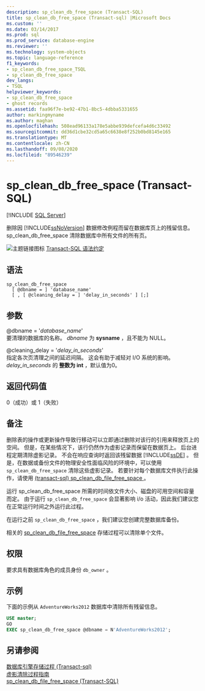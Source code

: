 ```yaml
---
description: sp_clean_db_free_space (Transact-SQL)
title: sp_clean_db_free_space (Transact-sql) |Microsoft Docs
ms.custom: ''
ms.date: 03/14/2017
ms.prod: sql
ms.prod_service: database-engine
ms.reviewer: ''
ms.technology: system-objects
ms.topic: language-reference
f1_keywords:
- sp_clean_db_free_space_TSQL
- sp_clean_db_free_space
dev_langs:
- TSQL
helpviewer_keywords:
- sp_clean_db_free_space
- ghost records
ms.assetid: faa96f7e-be92-47b1-8bc5-4dbba5331655
author: markingmyname
ms.author: maghan
ms.openlocfilehash: 508ead96133a178e5abbe939defcefa4d6c33492
ms.sourcegitcommit: dd36d1cbe32cd5a65c6638e8f252b0bd8145e165
ms.translationtype: MT
ms.contentlocale: zh-CN
ms.lasthandoff: 09/08/2020
ms.locfileid: "89546239"
---
```

# <a name="sp_clean_db_free_space-transact-sql"></a>sp_clean_db_free_space (Transact-SQL)
[!INCLUDE [SQL Server](../../includes/applies-to-version/sqlserver.md)]

  删除因 [!INCLUDE[ssNoVersion](../../includes/ssnoversion-md.md)] 数据修改例程而留在数据库页上的残留信息。 sp_clean_db_free_space 清除数据库中所有文件的所有页。  
  
 ![主题链接图标](../../database-engine/configure-windows/media/topic-link.gif "“主题链接”图标") [Transact-SQL 语法约定](../../t-sql/language-elements/transact-sql-syntax-conventions-transact-sql.md)  
  
## <a name="syntax"></a>语法  
  
```syntaxsql 
sp_clean_db_free_space   
  [ @dbname = ] 'database_name'   
  [ , [ @cleaning_delay = ] 'delay_in_seconds' ] [;]  
```  
  
## <a name="arguments"></a>参数  
 @dbname = '*database_name*'  
 要清理的数据库的名称。 *dbname* 为 **sysname** ，且不能为 NULL。  
  
 @cleaning_delay = '*delay_in_seconds*'  
 指定各次页清理之间的延迟间隔。 这会有助于减轻对 I/O 系统的影响。 *delay_in_seconds* 的 **整数为 int** ，默认值为0。  
  
## <a name="return-code-values"></a>返回代码值  
 0（成功）或 1（失败）  
  
## <a name="remarks"></a>备注  
 删除表的操作或更新操作导致行移动可以立即通过删除对该行的引用来释放页上的空间。 但是，在某些情况下，该行仍然作为虚影记录而保留在数据页上。 后台进程定期清除虚影记录。 不会在响应查询时返回该残留数据 [!INCLUDE[ssDE](../../includes/ssde-md.md)] 。 但是，在数据或备份文件的物理安全性面临风险的环境中，可以使用 `sp_clean_db_free_space` 清除这些虚影记录。 若要针对每个数据库文件执行此操作，请使用 [ (transact-sql) sp_clean_db_file_free_space ](../../relational-databases/system-stored-procedures/sp-clean-db-file-free-space-transact-sql.md)。 
  
 运行 sp_clean_db_free_space 所需的时间依文件大小、磁盘的可用空间和容量而定。 由于运行 `sp_clean_db_free_space` 会显著影响 i/o 活动，因此我们建议您在正常运行时间之外运行此过程。  
  
 在运行之前 `sp_clean_db_free_space` ，我们建议您创建完整数据库备份。  
  
 相关的 [sp_clean_db_file_free_space](../../relational-databases/system-stored-procedures/sp-clean-db-file-free-space-transact-sql.md) 存储过程可以清除单个文件。  
  
## <a name="permissions"></a>权限  
 要求具有数据库角色的成员身份 `db_owner` 。  
  
## <a name="examples"></a>示例  
 下面的示例从 `AdventureWorks2012` 数据库中清除所有残留信息。  
  
```sql  
USE master;  
GO  
EXEC sp_clean_db_free_space @dbname = N'AdventureWorks2012';  
```  
  
## <a name="see-also"></a>另请参阅  
 [数据库引擎存储过程 &#40;Transact-sql&#41;](../../relational-databases/system-stored-procedures/database-engine-stored-procedures-transact-sql.md)   
 [虚影清除过程指南](../ghost-record-cleanup-process-guide.md)    
 [sp_clean_db_file_free_space (Transact-SQL)](../../relational-databases/system-stored-procedures/sp-clean-db-file-free-space-transact-sql.md)
  
  
